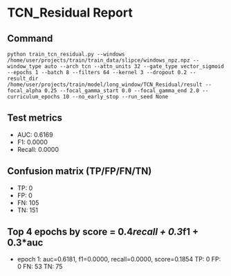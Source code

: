 # TCN_Residual Report

## Command
```
python train_tcn_residual.py --windows /home/user/projects/train/train_data/slipce/windows_npz.npz --window_type auto --arch tcn --attn_units 32 --gate_type vector_sigmoid --epochs 1 --batch 8 --filters 64 --kernel 3 --dropout 0.2 --result_dir /home/user/projects/train/model/long_window/TCN_Residual/result --focal_alpha 0.25 --focal_gamma_start 0.0 --focal_gamma_end 2.0 --curriculum_epochs 10 --no_early_stop --run_seed None
```

## Test metrics
- AUC: 0.6169
- F1: 0.0000
- Recall: 0.0000
## Confusion matrix (TP/FP/FN/TN)
- TP: 0
- FP: 0
- FN: 105
- TN: 151

## Top 4 epochs by score = 0.4*recall + 0.3*f1 + 0.3*auc
- epoch 1: auc=0.6181, f1=0.0000, recall=0.0000, score=0.1854  TP: 0 FP: 0 FN: 53 TN: 75
